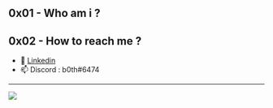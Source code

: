 ## 0x01 - Who am i ?

## 0x02 - How to reach me ?

- 👥 [Linkedin](https://www.linkedin.com/in/theo-bori/)
- 📫 Discord  : b0th#6474

---
<img src = "https://github-readme-stats.vercel.app/api?username=b0th&&show_icons=true&title_color=ffffff&icon_color=bb2acf&text_color=daf7dc&bg_color=151515">
